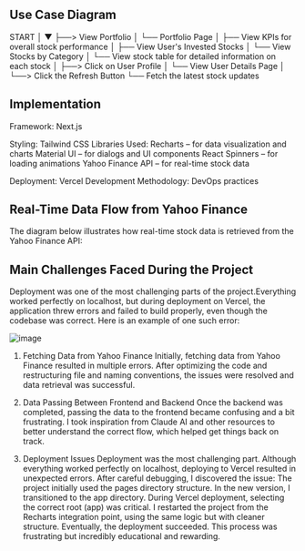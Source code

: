 ## Use Case Diagram 
START
  │
  ▼
  ├──> View Portfolio
  │     └── Portfolio Page
  │           ├── View KPIs for overall stock performance
  │           ├── View User's Invested Stocks
  │           └── View Stocks by Category
  │                └── View stock table for detailed information on each stock
  │
  ├──> Click on User Profile
  │     └── View User Details Page
  │
  └──> Click the Refresh Button
        └── Fetch the latest stock updates

 
## Implementation
Framework: Next.js

Styling: Tailwind CSS
Libraries Used:
Recharts – for data visualization and charts
Material UI – for dialogs and UI components
React Spinners – for loading animations
Yahoo Finance API – for real-time stock data

Deployment: Vercel
Development Methodology: DevOps practices

## Real-Time Data Flow from Yahoo Finance
The diagram below illustrates how real-time stock data is retrieved from the Yahoo Finance API:


## Main Challenges Faced During the Project

Deployment was one of the most challenging parts of the project.Everything worked perfectly on localhost, but during deployment on Vercel, the application threw errors and failed to build properly, even though the codebase was correct.
Here is an example of one such error:

![image](https://github.com/user-attachments/assets/87153431-1063-4e60-bff3-2a78c018a506)

1. Fetching Data from Yahoo Finance
Initially, fetching data from Yahoo Finance resulted in multiple errors. After optimizing the code and restructuring file and naming conventions, the issues were resolved and data retrieval was successful.

3. Data Passing Between Frontend and Backend
Once the backend was completed, passing the data to the frontend became confusing and a bit frustrating. I took inspiration from Claude AI and other resources to better understand the correct flow, which helped get things back on track.

4. Deployment Issues
Deployment was the most challenging part. Although everything worked perfectly on localhost, deploying to Vercel resulted in unexpected errors. After careful debugging, I discovered the issue:
The project initially used the pages directory structure.
In the new version, I transitioned to the app directory.
During Vercel deployment, selecting the correct root (app) was critical.
I restarted the project from the Recharts integration point, using the same logic but with cleaner structure. Eventually, the deployment succeeded. This process was frustrating but incredibly educational and rewarding.






